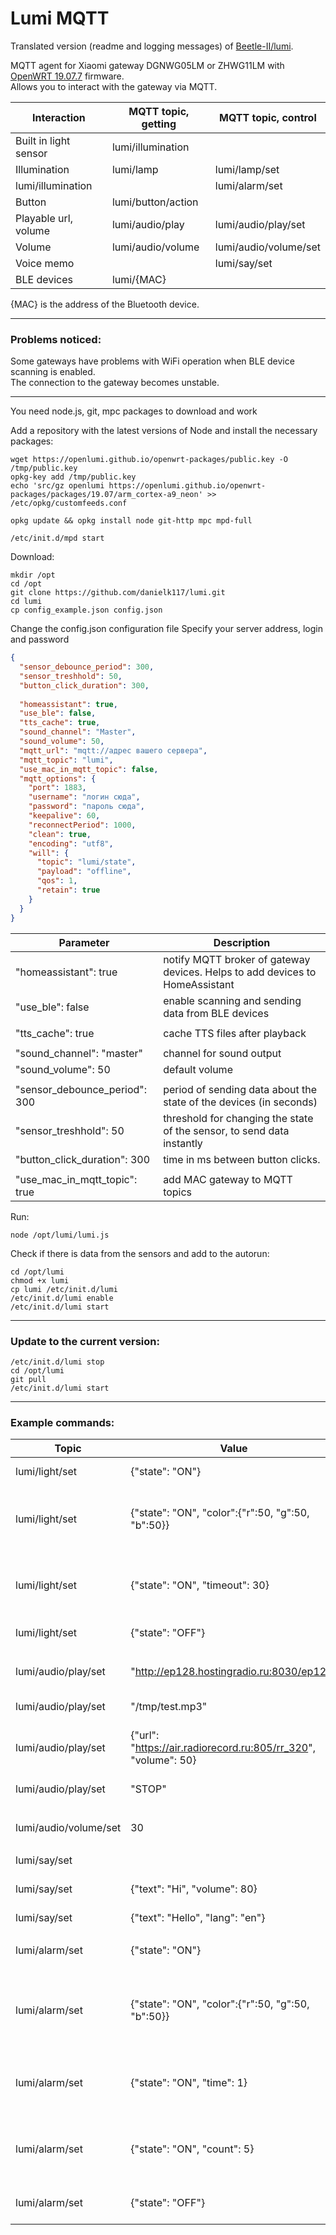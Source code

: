# Lumi MQTT

Translated version (readme and logging messages) of [Beetle-II/lumi](https://github.com/Beetle-II/lumi).

MQTT agent for Xiaomi gateway DGNWG05LM or ZHWG11LM with [OpenWRT 19.07.7](https://github.com/openlumi/openwrt/tags) firmware.  
Allows you to interact with the gateway via MQTT.

Interaction | MQTT topic, getting | MQTT topic, control
--- | --- | ---
Built in light sensor | lumi/illumination
Illumination | lumi/lamp | lumi/lamp/set
lumi/illumination | | lumi/alarm/set
Button | lumi/button/action
Playable url, volume | lumi/audio/play | lumi/audio/play/set
Volume | lumi/audio/volume | lumi/audio/volume/set
Voice memo | | lumi/say/set
BLE devices | lumi/{MAC} |

{MAC} is the address of the Bluetooth device.

---

### Problems noticed:

Some gateways have problems with WiFi operation when BLE device scanning is enabled.  
The connection to the gateway becomes unstable.

---
You need node.js, git, mpc packages to download and work

Add a repository with the latest versions of Node and install the necessary packages:

```
wget https://openlumi.github.io/openwrt-packages/public.key -O /tmp/public.key
opkg-key add /tmp/public.key
echo 'src/gz openlumi https://openlumi.github.io/openwrt-packages/packages/19.07/arm_cortex-a9_neon' >> /etc/opkg/customfeeds.conf

opkg update && opkg install node git-http mpc mpd-full

/etc/init.d/mpd start
```

Download:

```
mkdir /opt
cd /opt
git clone https://github.com/danielk117/lumi.git
cd lumi
cp config_example.json config.json
```

Change the config.json configuration file Specify your server address, login and password

```json
{
  "sensor_debounce_period": 300,
  "sensor_treshhold": 50,
  "button_click_duration": 300,
          
  "homeassistant": true,
  "use_ble": false,
  "tts_cache": true,
  "sound_channel": "Master",
  "sound_volume": 50,
  "mqtt_url": "mqtt://адрес вашего сервера",
  "mqtt_topic": "lumi",
  "use_mac_in_mqtt_topic": false,
  "mqtt_options": {
    "port": 1883,
    "username": "логин сюда",
    "password": "пароль сюда",
    "keepalive": 60,
    "reconnectPeriod": 1000,
    "clean": true,
    "encoding": "utf8",
    "will": {
      "topic": "lumi/state",
      "payload": "offline",
      "qos": 1,
      "retain": true
    }
  }
}
```

Parameter | Description
--- | ---
"homeassistant": true | notify MQTT broker of gateway devices. Helps to add devices to HomeAssistant
"use_ble": false | enable scanning and sending data from BLE devices
||
"tts_cache": true | cache TTS files after playback
||
"sound_channel": "master" | channel for sound output
"sound_volume": 50 | default volume
||
"sensor_debounce_period": 300 | period of sending data about the state of the devices (in seconds)
"sensor_treshhold": 50 | threshold for changing the state of the sensor, to send data instantly
"button_click_duration": 300 | time in ms between button clicks.
||
"use_mac_in_mqtt_topic": true | add MAC gateway to MQTT topics

Run:

```
node /opt/lumi/lumi.js
```

Check if there is data from the sensors and add to the autorun:

```
cd /opt/lumi
chmod +x lumi
cp lumi /etc/init.d/lumi
/etc/init.d/lumi enable
/etc/init.d/lumi start
```

---

### Update to the current version:

```
/etc/init.d/lumi stop
cd /opt/lumi
git pull
/etc/init.d/lumi start
```

---

### Example commands:

Topic | Value | Description
---|---|---
lumi/light/set | {"state": "ON"} | Turn on the backlight
lumi/light/set | {"state": "ON", "color":{"r":50, "g":50, "b":50}} | Turn on the backlight with a specified color
lumi/light/set | {"state": "ON", "timeout": 30} | switch the light on and off after a specified time (sec)
lumi/light/set | {"state": "OFF"} | Turn off the backlight
||
lumi/audio/play/set |"http://ep128.hostingradio.ru:8030/ep128" | activate Radio Europe+
lumi/audio/play/set | "/tmp/test.mp3" | Play local audio file
lumi/audio/play/set | {"url": "https://air.radiorecord.ru:805/rr_320", "volume": 50} | Turn on Radio Record at volume 50
lumi/audio/play/set | "STOP" | turn off playback
||
lumi/audio/volume/set | 30 | change the volume to 30
||
lumi/say/set || "Hi" || Say 'Hi'
lumi/say/set | {"text": "Hi", "volume": 80} | Say 'Hi' with volume 80
lumi/say/set | {"text": "Hello", "lang": "en"} | Say "Hello
||
lumi/alarm/set | {"state": "ON"} | Turn on flashing light
lumi/alarm/set | {"state": "ON", "color":{"r":50, "g":50, "b":50}} | Turn on the flashing lamp with the color you specified
lumi/alarm/set | {"state": "ON", "time": 1} | Turn on the flashing of the lamp at a frequency of 1 sec
lumi/alarm/set | {"state": "ON", "count": 5} | switch on blinking of the lamp 5 times, then switch off
lumi/alarm/set | {"state": "OFF"} | switch off the flashing lamp
